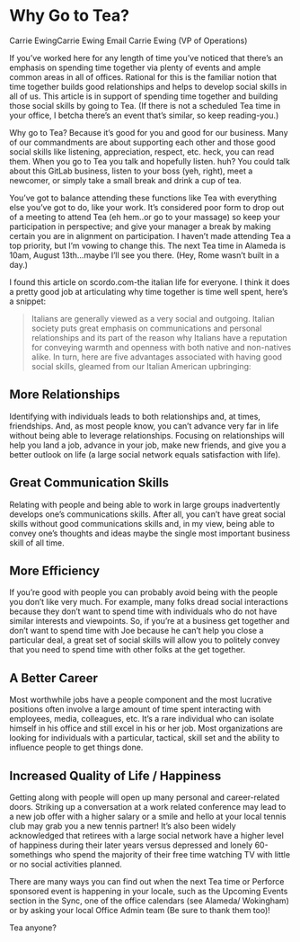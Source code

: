 # Why Go to Tea?
Carrie EwingCarrie Ewing Email Carrie Ewing (VP of Operations)

If you’ve worked here for any length of time you’ve noticed that there’s an emphasis on spending time together via plenty of events and ample common areas in all of offices. Rational for this is the familiar notion that time together builds good relationships and helps to develop social skills in all of us. This article is in support of spending time together and building those social skills by going to Tea.  (If there is not a scheduled Tea time in your office, I betcha there’s an event that’s similar, so keep reading-you.)  

Why go to Tea? Because it’s good for you and good for our business. Many of our commandments are about supporting each other and those good social skills like listening, appreciation, respect, etc. heck, you can read them. When you go to Tea you talk and hopefully listen. huh?  You could talk about this GitLab business, listen to your boss (yeh, right), meet a newcomer, or simply take a small break and drink a cup of tea.

You’ve got to balance attending these functions like Tea with everything else you’ve got to do, like your work. It’s considered poor form to drop out of a meeting to attend Tea (eh hem..or go to your massage) so keep your participation in perspective; and give your manager a break by making certain you are in alignment on participation. I haven’t made attending Tea a top priority, but I’m vowing to change this. The next Tea time in Alameda is 10am, August 13th…maybe I’ll see you there. (Hey, Rome wasn’t built in a day.) 

I found this article on scordo.com-the italian life for everyone. I think it does a pretty good job at articulating why time together is time well spent, here’s a snippet:

> Italians are generally viewed as a very social and outgoing.  Italian society puts great emphasis on communications and personal relationships and its part of the reason why Italians have a reputation for conveying warmth and openness with both native and non-natives alike. In turn, here are five advantages associated with having good social skills, gleamed from our Italian American upbringing:

## More Relationships

Identifying with individuals leads to both relationships and, at times, friendships.   And, as most people know, you can’t advance very far in life without being able to leverage relationships.  Focusing on relationships will help you land a job, advance in your job, make new friends, and give you a better outlook on life (a large social network equals satisfaction with life).

## Great Communication Skills

Relating with people and being able to work in large groups inadvertently develops one’s communications skills.  After all, you can’t have great social skills without good communications skills and, in my view, being able to convey one’s thoughts and ideas maybe the single most important business skill of all time.

## More Efficiency

If you’re good with people you can probably avoid being with the people you don’t like very much. For example, many folks dread social interactions because they don’t want to spend time with individuals who do not have similar interests and viewpoints.   So, if you’re at a business get together and don’t want to spend time with Joe because he can’t help you close a particular deal, a great set of social skills will allow you to politely convey that you need to spend time with other folks at the get together.

## A Better Career

Most worthwhile jobs have a people component and the most lucrative positions often involve a large amount of time spent interacting with employees, media, colleagues, etc.  It’s a rare individual who can isolate himself in his office and still excel in his or her job.  Most organizations are looking for individuals with a particular, tactical, skill set and the ability to influence people to get things done.

## Increased Quality of Life / Happiness

Getting along with people will open up many personal and career-related doors.  Striking up a conversation at a work related conference may lead to a new job offer with a higher salary or a smile and hello at your local tennis club may grab you a new tennis partner!  It’s also been widely acknowledged that retirees with a large social network have a higher level of happiness during their later years versus depressed and lonely 60-somethings who spend the majority of their free time watching TV with little or no social activities planned.

There are many ways you can find out when the next Tea time or Perforce sponsored event is happening in your locale, such as the Upcoming Events section in the Sync, one of the office calendars (see Alameda/ Wokingham) or by asking your local Office Admin team (Be sure to thank them too)!

Tea anyone?
